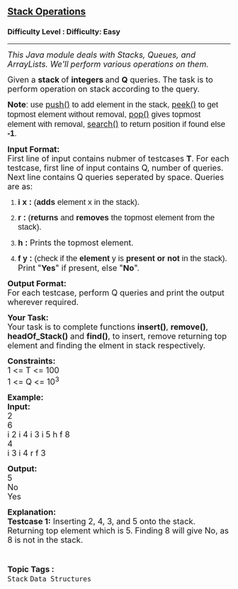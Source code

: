 <h2><a href="https://www.geeksforgeeks.org/problems/stacks-operations/1?itm_source=geeksforgeeks&itm_medium=article&itm_campaign=practice_card">Stack Operations</a></h2><h3>Difficulty Level : Difficulty: Easy</h3><hr><div class="problems_problem_content__Xm_eO"><p><em><span style="font-size: 18px;">This Java module deals with Stacks, Queues, and ArrayLists. We'll perform various operations on them.</span></em></p>
<p><span style="font-size: 18px;">Given a <strong>stack </strong>of <strong>integers </strong>and <strong>Q</strong> queries. The task is to perform operation on stack according to the query.</span></p>
<p><span style="font-size: 18px;"><strong>Note</strong><span style="background-color: transparent; font-family: arial;">: use </span><a style="text-decoration: none;" href="https://www.geeksforgeeks.org/stack-push-method-in-java/"><u>push()</u></a><span style="background-color: transparent; font-family: arial;"> to add element in the stack, </span><a style="text-decoration: none;" href="https://www.geeksforgeeks.org/stack-peek-method-in-java/"><u>peek()</u></a><span style="background-color: transparent; font-family: arial;"> to get topmost element without removal, </span><a style="text-decoration: none;" href="https://www.geeksforgeeks.org/stack-pop-method-in-java/"><u>pop()</u></a><span style="background-color: transparent; font-family: arial;"> gives topmost element with removal, </span><a style="text-decoration: none;" href="https://www.geeksforgeeks.org/stack-search-method-in-java/"><u>search()</u></a><span style="background-color: transparent; font-family: arial;"> to return position if found else <strong>-1</strong>.</span></span></p>
<p><span style="font-size: 18px;"><strong>Input Format:</strong><br>First line of input contains nubmer of testcases <strong>T</strong>. For each testcase, first line of input contains Q, number of queries. Next line contains Q queries seperated by space. Queries are as:</span></p>
<ol>
<li dir="ltr">
<p dir="ltr"><span style="font-size: 18px;"><span style="background-color: transparent; font-family: arial;"><strong>i x :</strong> (<strong>adds </strong>element x in the stack)</span>.</span></p>
</li>
<li dir="ltr">
<p dir="ltr"><span style="font-size: 18px;"><span style="background-color: transparent; font-family: arial;"><strong>r :</strong> (<strong>returns </strong>and <strong>removes </strong>the topmost element from the stack).</span></span></p>
</li>
<li dir="ltr">
<p dir="ltr"><span style="font-size: 18px;"><span style="background-color: transparent; font-family: arial;"><strong>h :</strong> </span>Prints the topmost element.</span></p>
</li>
<li dir="ltr">
<p dir="ltr"><span style="font-size: 18px;"><span style="background-color: transparent; font-family: arial;"><strong>f y :</strong> (check if the <strong>element </strong>y is <strong>present or not </strong>in the stack).</span> Print "<strong>Yes</strong>" if present, else "<strong>No</strong>".</span></p>
</li>
</ol>
<p dir="ltr"><span style="font-size: 18px;"><strong>Output Format:</strong><br>For each testcase, perform Q queries and print the output wherever required.</span></p>
<p dir="ltr"><span style="font-size: 18px;"><strong>Your Task:</strong><br>Your task is to complete functions <strong>insert()</strong>, <strong>remove()</strong>, <strong>headOf_Stack()</strong> and <strong>find()</strong>, to insert, remove returning top element and finding the elment in stack respectively.</span></p>
<p dir="ltr"><span style="font-size: 18px;"><strong>Constraints:</strong><br>1 &lt;= T &lt;= 100<br>1 &lt;= Q &lt;= 10<sup>3</sup></span></p>
<p dir="ltr"><span style="font-size: 18px;"><strong>Example:<br>Input:</strong><br>2<br>6<br>i 2 i 4 i 3 i 5 h f 8<br>4<br>i 3 i 4 r f 3</span></p>
<p><span style="font-size: 18px;"><strong>Output:</strong><br>5<br>No<br>Yes</span></p>
<p><span style="font-size: 18px;"><strong>Explanation:<br>Testcase 1:</strong> Inserting 2, 4, 3, and 5 onto the stack. Returning top element which is 5. Finding 8 will give No, as 8 is not in the stack.</span></p></div><br><p><span style=font-size:18px><strong>Topic Tags : </strong><br><code>Stack</code>&nbsp;<code>Data Structures</code>&nbsp;